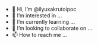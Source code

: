 - 👋 Hi, I’m @ilyuxakrutoipoc
- 👀 I’m interested in ...
- 🌱 I’m currently learning ...
- 💞️ I’m looking to collaborate on ...
- 📫 How to reach me ...

<!---
ilyuxakrutoipoc/ilyuxakrutoipoc is a ✨ special ✨ repository because its `README.md` (this file) appears on your GitHub profile.
You can click the Preview link to take a look at your changes.
--->
